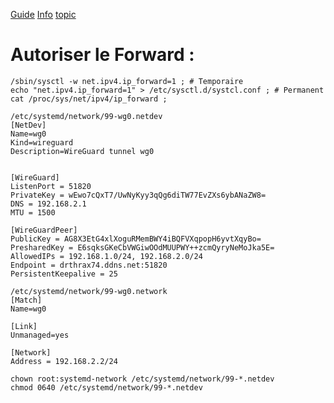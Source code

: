 [Guide](https://www.freedesktop.org/software/systemd/man/systemd.network.html)
[Info](https://github.com/systemd/systemd/blob/a2088fd025deb90839c909829e27eece40f7fce4/NEWS)
[topic](https://qastack.fr/server/753977/how-to-properly-permanent-enable-ip-forwarding-in-linux-with-systemd)


# Autoriser le Forward :
```
/sbin/sysctl -w net.ipv4.ip_forward=1 ; # Temporaire 
echo "net.ipv4.ip_forward=1" > /etc/sysctl.d/systcl.conf ; # Permanent
cat /proc/sys/net/ipv4/ip_forward ; 
```

```
/etc/systemd/network/99-wg0.netdev
[NetDev]
Name=wg0
Kind=wireguard
Description=WireGuard tunnel wg0


[WireGuard]
ListenPort = 51820
PrivateKey = wEwo7cQxT7/UwNyKyy3qQg6diTW77EvZXs6ybANaZW8=
DNS = 192.168.2.1
MTU = 1500

[WireGuardPeer]
PublicKey = AG8X3EtG4xlXoguRMemBWY4iBQFVXqpopH6yvtXqyBo=
PresharedKey = E6sqksGKeCbVWGiwOOdMUUPWY++zcmQyryNeMoJka5E=
AllowedIPs = 192.168.1.0/24, 192.168.2.0/24
Endpoint = drthrax74.ddns.net:51820
PersistentKeepalive = 25
```



```
/etc/systemd/network/99-wg0.network
[Match]
Name=wg0

[Link]
Unmanaged=yes

[Network]
Address = 192.168.2.2/24
```

```
chown root:systemd-network /etc/systemd/network/99-*.netdev
chmod 0640 /etc/systemd/network/99-*.netdev
```
